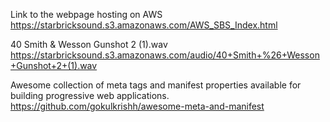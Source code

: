 Link to the webpage hosting on AWS  https://starbricksound.s3.amazonaws.com/AWS_SBS_Index.html

40 Smith & Wesson Gunshot 2 (1).wav https://starbricksound.s3.amazonaws.com/audio/40+Smith+%26+Wesson+Gunshot+2+(1).wav

Awesome collection of meta tags and manifest properties available for building progressive web applications.
https://github.com/gokulkrishh/awesome-meta-and-manifest
